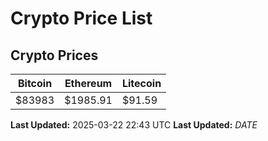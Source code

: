 # Crypto Price List

## Crypto Prices
| Bitcoin | Ethereum | Litecoin |
| ------- | -------- | -------- |
| $83983 | $1985.91 | $91.59 |
**Last Updated:** 2025-03-22 22:43 UTC
**Last Updated:** $DATE$
